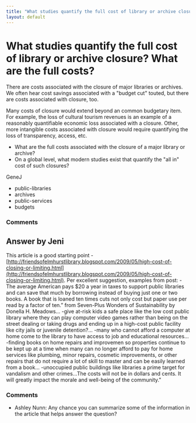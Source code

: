 ```yaml
---
title: "What studies quantify the full cost of library or archive closure? What are the full costs?"
layout: default
---
```

What studies quantify the full cost of library or archive closure? What are the full costs?
=====================
There are costs associated with the closure of major libraries or
archives. We often hear cost savings associated with a "budget cut"
touted, but there are costs associated with closure, too.

Many costs of closure would extend beyond an common budgetary item. For
example, the loss of cultural tourism revenues is an example of a
reasonably quantifiable economic loss associated with a closure. Other,
more intangible costs associated with closure would require quantifying
the loss of transparency, access, etc.

-   What are the full costs associated with the closure of a major
    library or archive?
-   On a global level, what modern studies exist that quantify the "all
    in" cost of such closures?


GeneJ

<ul class="tags"><li class="tag">public-libraries</li><li class="tag">archives</li><li class="tag">public-services</li><li class="tag">budgets</li></ul>

### Comments ###


Answer by Jeni
----------------
This article is a good starting point -
[http://friendsofelmhurstlibrary.blogspot.com/2009/05/high-cost-of-closing-or-limiting.html](http://friendsofelmhurstlibrary.blogspot.com/2009/05/high-cost-of-closing-or-limiting.html).
Per excellent suggestion, examples from post: -The average American pays
\$20 a year in taxes to support public libraries and can save that much
by borrowing instead of buying just one or two books. A book that is
loaned ten times cuts not only cost but paper use per read by a factor
of ten.” from Seven-Plus Wonders of Sustainability by Donella H.
Meadows... -give at-risk kids a safe place like the low cost public
library where they can play computer video games rather than being on
the street dealing or taking drugs and ending up in a high-cost public
facility like city jails or juvenile detention?... -many who cannot
afford a computer at home come to the library to have access to job and
educational resources... -finding books on home repairs and improvemen
so properties continue to be kept up at a time when many can no longer
afford to pay for home services like plumbing, minor repairs, cosmetic
improvements, or other repairs that do not require a lot of skill to
master and can be easily learned from a book... -unoccupied public
buildings like libraries a prime target for vandalism and other
crimes...The costs will not be in dollars and cents. It will greatly
impact the morale and well-being of the community."

### Comments ###
* Ashley Nunn: Any chance you can summarize some of the information in the article that
helps answer the question?

